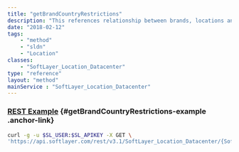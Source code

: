 ```yaml
---
title: "getBrandCountryRestrictions"
description: "This references relationship between brands, locations and countries associated with a user's account that are ineligible when ordering products. For example, the India datacenter may not be available on this brand for customers that live in Great Britain."
date: "2018-02-12"
tags:
    - "method"
    - "sldn"
    - "Location"
classes:
    - "SoftLayer_Location_Datacenter"
type: "reference"
layout: "method"
mainService : "SoftLayer_Location_Datacenter"
---
```


### [REST Example](#getBrandCountryRestrictions-example) <a href="/article/rest/"><i class="fas fa-question"></i></a> {#getBrandCountryRestrictions-example .anchor-link} 
```bash
curl -g -u $SL_USER:$SL_APIKEY -X GET \
'https://api.softlayer.com/rest/v3.1/SoftLayer_Location_Datacenter/{SoftLayer_Location_DatacenterID}/getBrandCountryRestrictions'
```
